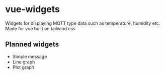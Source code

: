 # vue-widgets
Widgets for displaying MQTT type data such as temperature, humidity etc. Made for vue built on tailwind.css

## Planned widgets
* Simple message
* Line graph
* Plot graph


